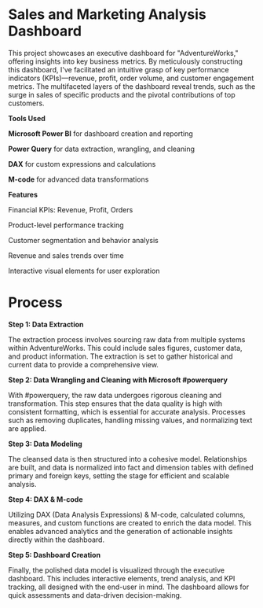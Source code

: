 # Sales and Marketing Analysis Dashboard

This project showcases an executive dashboard for "AdventureWorks," offering insights into key business metrics. By meticulously constructing this dashboard, I've facilitated an intuitive grasp of key performance indicators (KPIs)—revenue, profit, order volume, and customer engagement metrics. The multifaceted layers of the dashboard reveal trends, such as the surge in sales of specific products and the pivotal contributions of top customers.

**Tools Used**

**Microsoft Power BI** for dashboard creation and reporting

**Power Query** for data extraction, wrangling, and cleaning

**DAX** for custom expressions and calculations

**M-code** for advanced data transformations

**Features**

Financial KPIs: Revenue, Profit, Orders

Product-level performance tracking

Customer segmentation and behavior analysis

Revenue and sales trends over time

Interactive visual elements for user exploration

# Process

**Step 1: Data Extraction**

The extraction process involves sourcing raw data from multiple systems within AdventureWorks. This could include sales figures, customer data, and product information. The extraction is set to gather historical and current data to provide a comprehensive view.

**Step 2: Data Wrangling and Cleaning with Microsoft #powerquery**

With #powerquery, the raw data undergoes rigorous cleaning and transformation. This step ensures that the data quality is high with consistent formatting, which is essential for accurate analysis. Processes such as removing duplicates, handling missing values, and normalizing text are applied.

**Step 3: Data Modeling**

The cleansed data is then structured into a cohesive model. Relationships are built, and data is normalized into fact and dimension tables with defined primary and foreign keys, setting the stage for efficient and scalable analysis.

**Step 4: DAX & M-code**

Utilizing DAX (Data Analysis Expressions) & M-code, calculated columns, measures, and custom functions are created to enrich the data model. This enables advanced analytics and the generation of actionable insights directly within the dashboard.

**Step 5: Dashboard Creation**

Finally, the polished data model is visualized through the executive dashboard. This includes interactive elements, trend analysis, and KPI tracking, all designed with the end-user in mind. The dashboard allows for quick assessments and data-driven decision-making.
